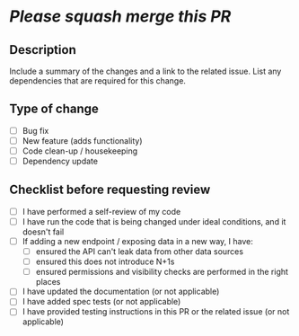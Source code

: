 [//]: # 'remove this if PR is for a release-* branch'
# _Please squash merge this PR_

## Description

Include a summary of the changes and a link to the related issue. List any dependencies that are required for this change.

## Type of change
[//]: # 'remove options that are not relevant'
- [ ] Bug fix
- [ ] New feature (adds functionality)
- [ ] Code clean-up / housekeeping
- [ ] Dependency update

## Checklist before requesting review
- [ ] I have performed a self-review of my code
- [ ] I have run the code that is being changed under ideal conditions, and it doesn't fail
- [ ] If adding a new endpoint / exposing data in a new way, I have:
  - [ ] ensured the API can't leak data from other data sources
  - [ ] ensured this does not introduce N+1s
  - [ ] ensured permissions and visibility checks are performed in the right places
- [ ] I have updated the documentation (or not applicable)
- [ ] I have added spec tests (or not applicable)
- [ ] I have provided testing instructions in this PR or the related issue (or not applicable)
